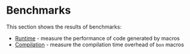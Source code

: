 # Benchmarks

This section shows the results of benchmarks:

- [Runtime](./benchmarks/runtime) - measure the performance of code generated by macros
- [Compilation](./benchmarks/compilation) - measure the compilation time overhead of `bon` macros
